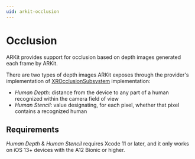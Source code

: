 ```yaml
---
uid: arkit-occlusion
---
```

# Occlusion

ARKit provides support for occlusion based on depth images generated each frame by ARKit.

There are two types of depth images ARKit exposes through the provider's implementation of [XROcclusionSubsystem](xref:UnityEngine.XR.ARSubsystems.XROcclusionSubsystem) implementation:
- _Human Depth_: distance from the device to any part of a human recognized within the camera field of view
- _Human Stencil_: value designating, for each pixel, whether that pixel contains a recognized human

## Requirements

_Human Depth_ & _Human Stencil_ requires Xcode 11 or later, and it only works on iOS 13+ devices with the A12 Bionic or higher.

